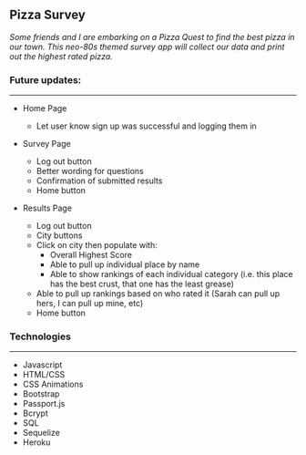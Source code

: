 ## Pizza Survey 

*Some friends and I are embarking on a Pizza Quest to find the best pizza in our town. This neo-80s themed survey app will collect our data and print out the highest rated pizza.*

### Future updates:
___
* Home Page
   * Let user know sign up was successful and logging them in
   
* Survey Page
    * Log out button
    * Better wording for questions
    * Confirmation of submitted results
    * Home button

* Results Page
    * Log out button
    * City buttons
    * Click on city then populate with:
        * Overall Highest Score
        * Able to pull up individual place by name
        * Able to show rankings of each individual category (i.e. this place has the best crust, that one has the least grease)
    * Able to pull up rankings based on who rated it (Sarah can pull up hers, I can pull up mine, etc)
    * Home button
     
     
     
### Technologies
___
   * Javascript
   * HTML/CSS
   * CSS Animations
   * Bootstrap
   * Passport.js
   * Bcrypt
   * SQL
   * Sequelize
   * Heroku
